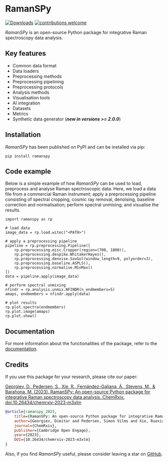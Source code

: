 # RamanSPy

[![Downloads](https://static.pepy.tech/badge/ramanspy)](https://pepy.tech/project/ramanspy)   [![contributions welcome](https://img.shields.io/badge/contributions-welcome-brightgreen.svg?style=flat)]([https://github.com/dwyl/esta/issues](https://github.com/barahona-research-group/RamanSPy/issues))


*RamanSPy* is an open-source Python package for integrative
Raman spectroscopy data analysis.

## Key features

- Common data format
- Data loaders
- Preprocessing methods
- Preprocessing pipelining
- Preprocessing protocols
- Analysis methods
- Visualisation tools
- AI integration
- Datasets
- Metrics
- Synthetic data generator (***new in versions >= 2.0.0***)
  

## Installation

*RamanSPy* has been published on PyPI and can be installed
via pip:

``` console
pip install ramanspy
```

## Code example

Below is a simple example of how *RamanSPy* can be used to
load, preprocess and analyse Raman spectroscopic data. Here, we load a
data file from a commercial Raman instrument; apply a preprocessing
pipeline consisting of spectral cropping, cosmic ray removal, denoising,
baseline correction and normalisation; perform spectral unmixing; and
visualise the results.

``` 
import ramanspy as rp

# load data
image_data = rp.load.witec("<PATH>")

# apply a preprocessing pipeline
pipeline = rp.preprocessing.Pipeline([
    rp.preprocessing.misc.Cropper(region=(700, 1800)),
    rp.preprocessing.despike.WhitakerHayes(),
    rp.preprocessing.denoise.SavGol(window_length=9, polyorder=3),
    rp.preprocessing.baseline.ASPLS(),
    rp.preprocessing.normalise.MinMax()
])
data = pipeline.apply(image_data)

# perform spectral unmixing
nfindr = rp.analysis.unmix.NFINDR(n_endmembers=5)
amaps, endmembers = nfindr.apply(data)

# plot results
rp.plot.spectra(endmembers)
rp.plot.image(amaps)
rp.plot.show()
```

## Documentation

For more information about the functionalities of the package, refer to
the [documentation](https://ramanspy.readthedocs.io).

## Credits

If you use this package for your research, please cite our paper:

[Georgiev, D., Pedersen, S., Xie, R., Fernández-Galiana, Á., Stevens, M., & Barahona, M. (2023). RamanSPy: An open-source Python package for integrative Raman spectroscopy data analysis. ChemRxiv. doi:10.26434/chemrxiv-2023-m3xlm](https://chemrxiv.org/engage/chemrxiv/article-details/64a53861ba3e99daef8c9c51)

```bibtex
@article{ramanspy_2023,
    title={RamanSPy: An open-source Python package for integrative Raman spectroscopy data analysis},
    author={Georgiev, Dimitar and Pedersen, Simon Vilms and Xie, Ruoxiao and Fernández-Galiana, Álvaro and Stevens, Molly M. and Barahona, Mauricio},
    journal={ChemRxiv},
    publisher={Cambridge Open Engage},
    year={2023},
    DOI={10.26434/chemrxiv-2023-m3xlm}
}
```

Also, if you find *RamanSPy* useful, please consider leaving a star on [GitHub](https://github.com/barahona-research-group/RamanSPy).
